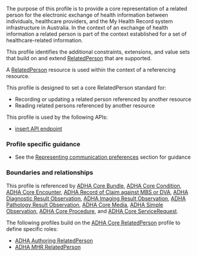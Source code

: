 The purpose of this profile is to provide a core representation of a related person for the electronic exchange of health information between individuals, healthcare providers, and the My Health Record system infrastructure in Australia.
In the context of an exchange of health information a related person is part of the context established for a set of healthcare-related information.

This profile identifies the additional constraints, extensions, and value sets that build on and extend [RelatedPerson](http://hl7.org/fhir/R4/relatedperson.html) that are supported.

A [RelatedPerson](http://hl7.org/fhir/R4/relatedperson.html) resource is used within the context of a referencing resource. 

This profile is designed to set a core RelatedPerson standard for:
* Recording or updating a related person referenced by another resource
* Reading related persons referenced by another resource

This profile is used by the following APIs:
* [insert API endpoint](StructureDefinition-TBD-1.html)
 

### Profile specific guidance
- See the [Representing communication preferences](guidance.html#representing-communication-preferences) section for guidance


### Boundaries and relationships
This profile is referenced by 
[ADHA Core Bundle](StructureDefinition-dh-bundle-core-1.html), 
[ADHA Core Condition](StructureDefinition-dh-condition-core-1.html), 
[ADHA Core Encounter](StructureDefinition-dh-encounter-core-1.html), 
[ADHA Record of Claim against MBS or DVA](StructureDefinition-dh-explanationofbenefit-medicare-mbs-1.html),
[ADHA Diagnostic Result Observation](StructureDefinition-dh-observation-diagnosticresult-1.html),
[ADHA Imaging Result Observation](StructureDefinition-dh-observation-diagnosticresult-imag-1.html),
[ADHA Pathology Result Observation](StructureDefinition-dh-observation-diagnosticresult-path-1.html),
[ADHA Core Media](StructureDefinition-dh-media-core-1.html), 
[ADHA Simple Observation](StructureDefinition-dh-observation-simple-1.html),
[ADHA Core Procedure](StructureDefinition-dh-procedure-core-1.html), and
[ADHA Core ServiceRequest](StructureDefinition-dh-servicerequest-core-1.html).

The following profiles build on the [ADHA Core RelatedPerson](StructureDefinition-dh-relatedperson-core-1.html) profile to define specific roles:
* [ADHA Authoring RelatedPerson](StructureDefinition-dh-relatedperson-author-1.html)
* [ADHA MHR RelatedPerson](StructureDefinition-dh-relatedperson-mhr-1.html)